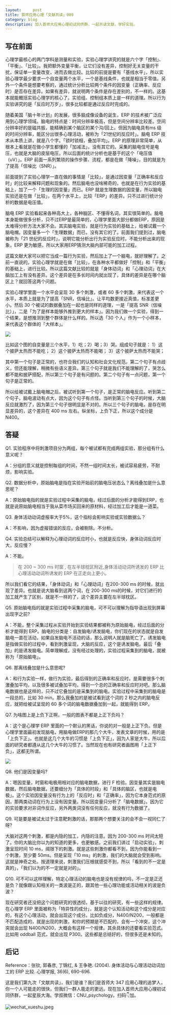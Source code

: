 ```yaml
---
layout:     post
title: 首师应用心理「文献共读」009
category: blog
description: 加入首师大应用心理初试同侪群，一起共读文献，学好实验。
---
```



## 写在前面

心理学最核心的两门学科是测量和实验，实验心理学讲究的就是六个字「控制」、「平衡」、「比较」。我把额外变量平衡，让它们没有差异，控制好无关变量的干扰，保证单一变量改变，进而去做比较。比较的前提是要有「基线水平」，所以实验心理学最少要求一个自变量两个水平，一个是基线条件，也就是相当于零值。另外一个条件是想要考察的，通过统计分析比较两个条件的因变量（正确率、反应时）是否存在差异。如果有差异，就说明两个条件是存在差别的，不一样的。这基本就能概括实验心理学的核心了。实验组、控制组本质上是一样的道理。所以行为实验讲究的是「反应时万岁」，很多比较都是通过反应时完成的。

随着美国「脑十年计划」的发展，很多脑成像设备的诞生，ERP 的技术被广泛应用到心理学领域。脑电的特点是：时间分辨率极高，但是空间分辨率比较差。空间分辨率好的是磁共振，能精确到某个脑区的某个沟/回上。但因为脑电具有ms 级的时间分辨率，能区分出很多心理活动，被称为「21世纪的反应时」。脑电 ERP 技术从本质上讲，就是八个字。「锁时锁相，叠加平均」。ERP 的原理非常简单，从根本上看就是在做小学生都懂的「加减法」，没有其它的。采集的脑电信号是电压，也就是大脑的皮层电压，所以后面的统计分析也是基于的这个「电压值（uV）」。ERP 前面一系列繁琐的操作步骤、流程，都是在做「降噪」，目的就是为了提高「信噪比（SNR）」。

前面提到了实验心理学一直在做的事情是「比较」，是通过因变量「正确率和反应时」的比较来解释问题和现象的。然后脑电也没啥稀奇的，也就是在行为实验的基础上，加了一个「生理的因变量」而已。ERP 就是生理数据的因变量，所以脑电实验还是在做「比较」，在两个水平上，比较「ERP」的差异。只不过进行统计分析的数据是电压值。

脑电 ERP 实验看起来各种高大上，各种脑区、不懂得名词，其实很简单的。脑电本身能做很多分析，只不过ERP是最简单的，心理学里面大部分都做ERP，原因是太难得分析方法大家不会。其实脑电实验，就是行为实验的基础上，给被试戴一个脑电帽。因变量多一个「生理数据」而已，没有其它的了。前面我们提到过，脑电被称为「21 世纪的反应时」，说明它能分析出行为实验反应时，不能分析出来的现象，ERP 更为敏感，所以大家用ERP猜测大脑内部可能的加工过程。

这篇文献大家可以把它当成一篇行为实验，然后加上了一个脑电，就好理解了。之前一直说的，实验心理学就是在做「比较」，在各种水平都做好「控制」和「平衡」的基础上，进行比较。所以这篇文献比较的就是「身体动词」和「心理动词」在大脑加工上有没有差异。这个差异是在多长时间内就出现了，具体的差异是在哪个脑区上？就回答这两个问题。

实验心理学里面一个水平会呈现 30 多个刺激，或者 60 多个刺激，来代表这一个水平，本质上就是为了提高「SNR，信噪比」。让平均数更接近真值，标准差更小。然后 30 个被试的数据叠加在一起也是同样的道理，一是「提高 SNR（信噪比）」，二是「为了是样本能够外推到更大的样本」。因为我们做一个实验，得到一个结果，是想推测到整个群体是什么样的。所以选「30 个人」作为一个小样本，来代表这个群体的「大样本」。

![](https://cnu347-1257355643.cos.ap-beijing.myqcloud.com/CNU347/paper09-exp02.png)

比如这个图的自变量是三个水平，1）吃；2）喝；3）哭。组成句子就是：
1）这个披萨太热而不能吃；
2）这个披萨太热而不能喝；
3）这个披萨太热而不能哭；

其中第一个句子是正常的，也符合我们的认知和社会文化规范。第二个句子有点歧义，但还能理解，稍微有些语义差异。第三个句子就是我们不能理解的了，哭怎么都不能和披萨搭配，所以第三个句子是有问题的。第二个句子有一点问题，第一个句子是正常的。

所以给被试戴上脑电帽之后，被试听到第一个句子，是正常的脑电反应。听到第二个句子，脑电波动有点大，因为这个句子有点怪。当听到第三个句子的时候，大脑反应就激烈了，因为第三个句子很明显是不对的。所以三个句子的脑电，是存在明显差异的，这个差异在 400 ms 左右。纵坐标，上负下正，所以这个成分是 N400。


## 答疑

Q1. 实验程序中将刺激项目分为两组，每个被试都有完成两组实验，那分组有什么意义呢？


A：分组的意义就是控制每组的时间，不然一组时间太长，被试容易疲劳，不耐烦，影响实验。


Q2. 数据分析中，原始脑电是指在实验开始前的脑电压状态么？离线叠加是什么意思呢？

A：原始脑电指的就是实验过程中采集的脑电，经过后面的分析才能得到ERP，也就是说原始脑电相当于我从菜市场买回来的原材料，经过加工后才能是一道菜。


Q3. 身体活动动词虚报率大于5%，这个指标会影响实验或实验数据么？

A：不影响，因为虚报错误的反应，会被剔除。不分析。

Q4. 实验总结可以解释为心理动词的反应时小，也就是反应快，身体动词反应时大，反应慢？

A：不能。

> 在 200 ~ 300 ms 时窗 , 在左半球枕区附近,身体活动动词所诱发的 ERP 比心理活动动词所诱发的 ERP 在正走向上更小。 

所以我们看它的结果，「身体动词」和「心理动词」在200-300 ms 的时候，就出现了差异。也就是说大脑看到这两个词，在 200-300 ms的时候，对它们进行的加工就产生了区别，就是不一样的了，这个差异主要在左半球枕区。


Q5. 原始脑电指的就是实验过程中采集的脑电，可不可以理解为指导语出现到屏幕出现字之前?

A：不能，整个采集过程从实验开始到实验结果都被称为原始脑电，经过后面的分析才能得到 ERP。脑电的分类是：自发脑电/诱发脑电，你们现在的状态就是自发脑电一直在活动，如果自发脑电不活动的话，那么说明人就是脑死亡了。诱发脑电是指做实验的过程中，看到刺激呈现，大脑的反应，这个是诱发脑电。最后「叠加」的是诱发脑电。简单理解成，没有经过处理的，实验过程采集到的脑电，就被称为「原始脑电」。

Q6. 那离线叠加是什么意思呢?

A：和行为实验一样，做行为实验，最后得到的正确率和反应时，是需要很多个刺激叠加平均，以及很多被试叠加平均，得到一个总的正确率和反应时对吧。那么脑电数据也是这样的，只不过它叠加的是采集到的脑电。实验过程中采集到的脑电是一段总的，比如 30 min。那么我叠加的是被试看到这个词的 2 秒之内的脑电反应，就把给被试呈现的 60 多个词的脑电数据叠加到一起，就能得到 ERP。

Q7. 为啥图上是上负下正啊，一般的图表不都是上正下负吗？

A：这个是心理学 ERP 里面的一个默认的黑话，你说的对一般是上正下负。但是心理学里面最初发现脑电，用脑电做ERP的那几个大牛，发表文章的时候，用的是「上负下正」。也就是这几个大牛的习惯是「上负下正」，因为人家是大牛，所以后面的研究者都遵从这几个大牛的习惯了。当然现在也有研究者画图用「上正下负」，这都无所谓。

![](https://cnu347-1257355643.cos.ap-beijing.myqcloud.com/CNU347/paper09-exp01.png)

Q8. 他们是因变量吗?

A：嗯因变量，时窗和电极用相对应的脑电数据，进行 F 检验。因变量其实是脑电数据，然后脑电数据，还要细分为「具体的时段」和「具体的脑区，也就是电极」。这个实验因变量没有行为上的「反应时」和「正确率」，因为它本身范式的原因，那两类动词在行为上没有因变量。所以因变量只分析了「脑电数据」。因为它的实验要求对非词作反应，另外两类词没有任何反应，就没有行为数据了。

Q9. 可是要是被试太过于注意靶刺激的话，那那两个想要关注的会不会一视同仁了呀?

大脑对这两个刺激，都是内隐的加工，内隐的注意。因为 200-300 ms 时间太短了。你的大脑比你以为的知道的更多，也更敏感。之前我们讲过「启动实验」，刺激呈现时间 10 ms，阈限下的刺激。就是这些刺激你都看不到，因为你能看到一个刺激，至少要 50ms。但是呈现「10 ms」的刺激，我们的大脑就会受到影响。这就是神奇之处。按道理来说，刺激我们压根就感受不到，所以「看到的不一定是真的」，「我们以为的不一定就是对的」。

Q10. 可不可以这样理解，特定心理活动的脑电也是没有规律的吗，不一定是正还是负？就像跟认知相关的一类波是正的，跟其他一些心理功能或活动相关的波是负波？

现在研究者还没把这个问题研究的很透彻，基于以往的研究，有一些这样的规律。在心理学 ERP 里面被称为「特异性的成分」，就是这个认知活动和这个成分是对应的，有这个心理活动，就会出现这个成分。比如负成分，N400/N200，一般都是不匹配造成的，就是出现的刺激，和你的预期是不匹配的，会有一个冲突，这个冲突就会出现 N400/N200，大概会有这样一个规律。其余具体的还要看实验范式。比如用 oddball 范式，就会出现 P300。这些都是总结好的，但很多还是未知的。


## 后记

Reference：张钦, 郭春彦, 丁锦红, & 王争艳. (2004). 身体活动与心理活动动词加工的 ERP 比较. 心理学报, 36(6), 690-696.

这是我们第九次「文献共读」，我们是谁？我们是首师大 347 应用心理的追梦人，你一个人可能走的很快，但我们一群人能走的更远。现在加入首师大应用心理初试同侪群，一起星辰大海。学叔微信：CNU_psychology。扫码👇加。

![wechat_xueshu.jpeg](https://cnu347-1257355643.cos.ap-beijing.myqcloud.com/CNU347/WechatIMG125.jpeg)


